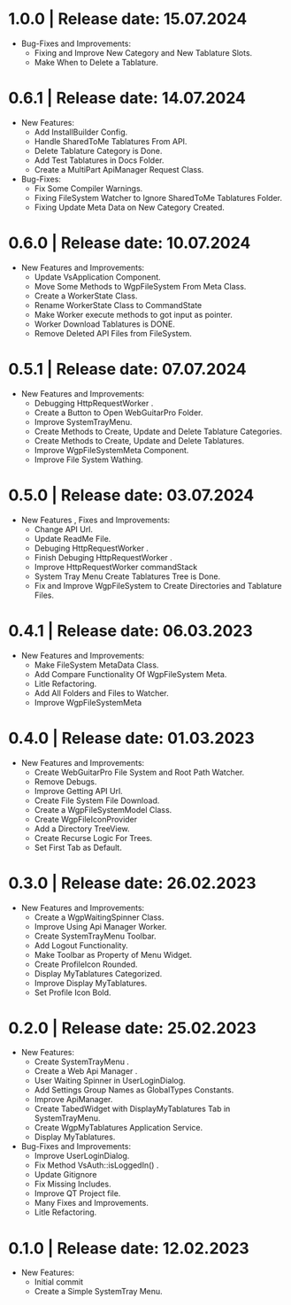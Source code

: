 1.0.0	|	Release date: **15.07.2024**
============================================
* Bug-Fixes and Improvements:
  - Fixing and Improve New Category and New Tablature Slots.
  - Make When to Delete a Tablature.


0.6.1	|	Release date: **14.07.2024**
============================================
* New Features:
  - Add InstallBuilder Config.
  - Handle SharedToMe Tablatures From API.
  - Delete Tablature Category is Done.
  - Add Test Tablatures in Docs Folder.
  - Create a MultiPart ApiManager Request Class.
* Bug-Fixes:
  - Fix Some Compiler Warnings.
  - Fixing FileSystem Watcher to Ignore SharedToMe Tablatures Folder.
  - Fixing Update Meta Data on New Category Created.


0.6.0	|	Release date: **10.07.2024**
============================================
* New Features and Improvements:
  - Update VsApplication Component.
  - Move Some Methods to WgpFileSystem From Meta Class.
  - Create a WorkerState Class.
  - Rename WorkerState Class to CommandState
  - Make Worker execute methods to got input as pointer.
  - Worker Download Tablatures is DONE.
  - Remove Deleted API Files from FileSystem.


0.5.1	|	Release date: **07.07.2024**
============================================
* New Features and Improvements:
  - Debugging HttpRequestWorker .
  - Create a Button to Open WebGuitarPro Folder.
  - Improve SystemTrayMenu.
  - Create Methods to Create, Update and Delete Tablature Categories.
  - Create Methods to Create, Update and Delete Tablatures.
  - Improve WgpFileSystemMeta Component.
  - Improve File System Wathing.


0.5.0	|	Release date: **03.07.2024**
============================================
* New Features , Fixes and Improvements:
  - Change API Url.
  - Update ReadMe File.
  - Debuging HttpRequestWorker .
  - Finish Debuging HttpRequestWorker .
  - Improve HttpRequestWorker commandStack
  - System Tray Menu Create Tablatures Tree is Done.
  - Fix and Improve WgpFileSystem to Create Directories and Tablature Files.


0.4.1	|	Release date: **06.03.2023**
============================================
* New Features and Improvements:
  - Make FileSystem MetaData Class.
  - Add Compare Functionality Of WgpFileSystem Meta.
  - Litle Refactoring.
  - Add All Folders and Files to Watcher.
  - Improve WgpFileSystemMeta


0.4.0	|	Release date: **01.03.2023**
============================================
* New Features and Improvements:
  - Create WebGuitarPro File System and Root Path Watcher.
  - Remove Debugs.
  - Improve Getting API Url.
  - Create File System File Download.
  - Create a WgpFileSystemModel Class.
  - Create WgpFileIconProvider
  - Add a Directory TreeView.
  - Create Recurse Logic For Trees.
  - Set First Tab as Default.


0.3.0	|	Release date: **26.02.2023**
============================================
* New Features and Improvements:
  - Create a WgpWaitingSpinner Class.
  - Improve Using Api Manager Worker.
  - Create SystemTrayMenu Toolbar.
  - Add Logout Functionality.
  - Make Toolbar as Property of Menu Widget.
  - Create ProfileIcon Rounded.
  - Display MyTablatures Categorized.
  - Improve Display MyTablatures.
  - Set Profile Icon Bold.


0.2.0	|	Release date: **25.02.2023**
============================================
* New Features:
  - Create SystemTrayMenu .
  - Create a Web Api Manager .
  - User Waiting Spinner in UserLoginDialog.
  - Add Settings Group Names as GlobalTypes Constants.
  - Improve ApiManager.
  - Create TabedWidget with DisplayMyTablatures Tab in SystemTrayMenu.
  - Create WgpMyTablatures Application Service.
  - Display MyTablatures.
* Bug-Fixes and Improvements:
  - Improve UserLoginDialog.
  - Fix Method VsAuth::isLoggedIn() .
  - Update Gitignore
  - Fix Missing Includes.
  - Improve QT Project file.
  - Many Fixes and Improvements.
  - Litle Refactoring.


0.1.0	|	Release date: **12.02.2023**
============================================
* New Features:
  - Initial commit
  - Create a Simple SystemTray Menu.


